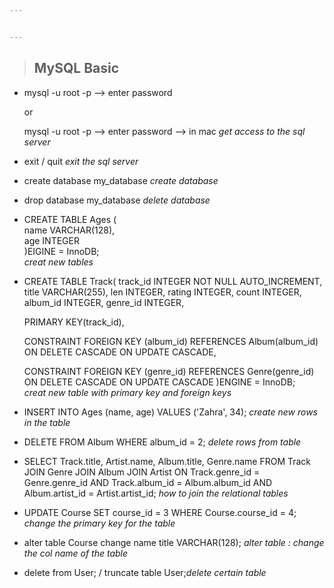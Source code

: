 ```yaml
---


---
```


<blockquote>
<h2 id="mysql-basic">MySQL Basic</h2>
</blockquote>
<ul>
<li>
<p>mysql -u root -p --&gt; enter password 
<p>or <p>mysql -u root -p --&gt; enter password --&gt; in mac
<em>get access to the sql server</em> <br></p>
</li>
<li>
<p>exit / quit <em>exit the sql server</em> <br></p>
</li>
<li>
<p>create database my_database <em>create database</em> <br></p>
</li>
<li>
<p>drop database my_database <em>delete database</em> <br></p>
</li>
<li>
<p>CREATE TABLE Ages ( <br>
  name VARCHAR(128), <br>
  age INTEGER <br>
)EIGINE = InnoDB; <br> 
<em>creat new tables </em> <br></p>
</li>
<li>
<p>CREATE TABLE Track(
track_id INTEGER NOT NULL AUTO_INCREMENT,
title VARCHAR(255),
len INTEGER,
rating INTEGER,
count INTEGER,
album_id INTEGER,
genre_id INTEGER,

PRIMARY KEY(track_id),

CONSTRAINT FOREIGN KEY (album_id) REFERENCES Album(album_id)
ON DELETE CASCADE ON UPDATE CASCADE,

CONSTRAINT FOREIGN KEY (genre_id) REFERENCES Genre(genre_id)
ON DELETE CASCADE ON UPDATE CASCADE
)ENGINE = InnoDB; <br> 
<em>creat new table with primary key and foreign keys </em> <br></p>
</li>
<li>
<p>INSERT INTO Ages (name, age) VALUES ('Zahra', 34); <em>create new rows in the table</em> <br></p>
</li>
<li>
<p>DELETE FROM Album WHERE album_id = 2; <em>delete rows from table</em> <br></p>
</li>
<li>
<p>SELECT Track.title, Artist.name, Album.title, Genre.name FROM Track JOIN Genre JOIN Album JOIN Artist ON Track.genre_id = Genre.genre_id AND Track.album_id = Album.album_id AND Album.artist_id = Artist.artist_id; <em>how to join the relational tables</em> <br></p>
</li>
<li>
<p> UPDATE Course SET course_id = 3 WHERE Course.course_id = 4; <em>change the primary key for the table</em> <br></p>
</li>
<li>
<p> alter table Course  change name  title  VARCHAR(128); <em>alter table : change the col name of the table</em> <br></p>
</li>
<li>
<p> delete from User; / truncate table User;<em>delete certain table</em> <br></p>
</li> 
 

<!--stackedit_data:
eyJoaXN0b3J5IjpbMTQzMjM3MjE1MCwtMTE0MTQ2MDU3NiwtMT
gxNDU1ODc2OCw2ODMwOTg0NDksLTEyNTI1NDI4NjIsMTI4Nzc4
NDU2NiwyMTA0OTYyNDAzLC04NzEyODQzODQsMTg3NjY2MzcxOV
19
-->
